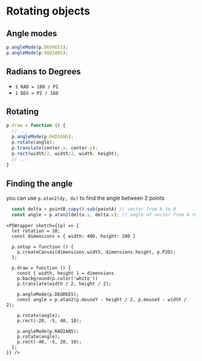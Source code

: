 # Rotating objects

## Angle modes
```js
p.angleMode(p.DEGREES);
p.angleMode(p.RADIANS);
```
## Radians to Degrees
- `1 RAD = 180 / PI`
- `1 DEG = PI / 180`

## Rotating
```js
p.draw = function () {
  // ...
  p.angleMode(p.RADIANS);
  p.rotate(angle);
  p.translate(center.x, center.y);
  p.rect(width/2, width/2, width, height);
  // ...
}
```

## Finding the angle
you can use `p.atan2(dy, dx)` to find the angle between 2 points
```js
  const delta = pointB.copy().sub(pointA) // vector from A to B
  const angle = p.atan2(delta.y, delta.x); // angle of vector from A to B
```

```code
<P5Wrapper sketch={(p) => {
  let rotation = 10;
  const dimensions = { width: 400, height: 200 }

  p.setup = function () {
    p.createCanvas(dimensions.width, dimensions.height, p.P2D);
  };

  p.draw = function () {
    const { width, height } = dimensions
    p.background(p.color('white'))
    p.translate(width / 2, height / 2);

    p.angleMode(p.DEGREES);
    const angle = p.atan2(p.mouseY - height / 2, p.mouseX - width / 2);

    p.rotate(angle);
    p.rect(-20, -5, 40, 10);

    p.angleMode(p.RADIANS);
    p.rotate(angle);
    p.rect(-40, -5, 20, 10);
  };
}} />

```
